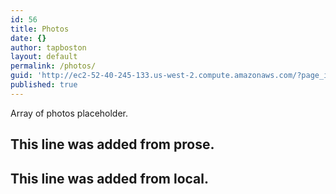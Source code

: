 ```yaml
---
id: 56
title: Photos
date: {}
author: tapboston
layout: default
permalink: /photos/
guid: 'http://ec2-52-40-245-133.us-west-2.compute.amazonaws.com/?page_id=56'
published: true
---
```


Array of photos placeholder.

## This line was added from prose.
## This line was added from local.